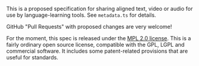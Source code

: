 This is a proposed specification for sharing aligned text, video or audio for use by language-learning tools. See `metadata.ts` for details.

GitHub "Pull Requests" with proposed changes are very welcome!

For the moment, this spec is released under the [MPL 2.0 license][MPL]. This is a fairly ordinary open source license, compatible with the GPL, LGPL and commercial software. It includes some patent-related provisions that are useful for standards.

[MPL]: https://www.mozilla.org/en-US/MPL/2.0/
